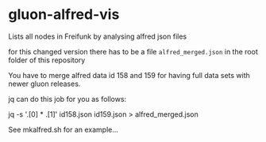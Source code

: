gluon-alfred-vis
================
Lists all nodes in Freifunk by analysing alfred json files

for this changed version there has to be a file `alfred_merged.json` in the root folder of this repository

You have to merge alfred data id 158 and 159 for having full data sets with newer gluon releases.

jq can do this job for you as follows:

jq -s '.[0] * .[1]' id158.json id159.json > alfred_merged.json

See mkalfred.sh for an example... 

